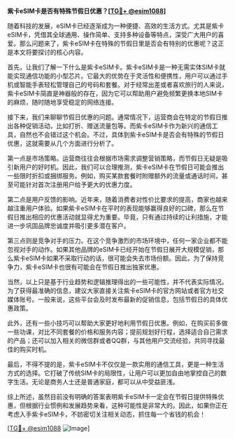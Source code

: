 **紫卡eSIM卡是否有特殊节假日优惠？[[TG💪+ @esim1088](https://t.me/s/esim1088)]**

随着科技的发展，eSIM卡已经逐渐成为一种便捷、高效的生活方式。尤其是紫卡eSIM卡，凭借其全球通用、操作简单、支持多种设备等特点，深受广大用户的喜爱。那么问题来了，紫卡eSIM卡在特殊的节假日里是否会有特别的优惠呢？这正是本文将要探讨的核心内容。

首先，让我们了解一下什么是紫卡eSIM卡。紫卡eSIM卡是一种无需实体SIM卡就能实现通信功能的小型芯片。它最大的优势在于灵活性和便携性，用户可以通过手机或智能手表轻松管理自己的号码和套餐。对于经常出差或者喜欢旅行的人来说，紫卡eSIM卡简直是神器般的存在，因为它可以帮助用户避免频繁更换本地SIM卡的麻烦，随时随地享受稳定的网络连接。

接下来，我们来聊聊节假日优惠的问题。通常情况下，运营商会在特定的节假日推出各种促销活动，比如打折、赠送流量包等。而紫卡eSIM卡作为新兴的通信工具，自然也不会错过这个机会。不过，具体到紫卡eSIM卡是否会有特殊的节假日优惠，这就需要从几个方面进行分析了。

第一点是市场策略。运营商往往会根据市场需求调整营销策略，而节假日无疑是吸引新用户的好时机。因此，我们可以合理推测，紫卡eSIM卡在节假日可能会推出一些限时折扣或捆绑服务。例如，购买某款套餐时附赠额外的流量或通话时间，甚至可能针对首次注册用户给予更大的优惠力度。

第二点是用户反馈的影响。近年来，随着消费者对性价比要求的提高，商家也越来越注重用户体验。如果紫卡eSIM卡在平时的表现能够赢得良好的口碑，那么在节假日推出相应的优惠活动就显得尤为重要。毕竟，只有通过持续的让利措施，才能进一步巩固品牌忠诚度并吸引更多潜在客户。

第三点则是竞争对手的压力。在这个竞争激烈的市场环境中，任何一家企业都不能忽视对手的动作。如果其他品牌的eSIM卡已经开始在节假日展开大规模促销，那么紫卡eSIM卡如果不采取行动的话，很可能会失去市场份额。因此，为了保持竞争力，紫卡eSIM卡也很有可能会在节假日推出独家优惠。

当然，以上只是基于行业趋势和逻辑推理得出的一些可能性，并不代表实际情况。为了获得最准确的信息，建议大家直接关注紫卡eSIM卡的官方网站或者官方社交媒体账号。一般来说，这些平台会及时发布最新的促销信息，包括节假日的具体优惠政策。

此外，还有一些小技巧可以帮助大家更好地利用节假日优惠。例如，在购买前多做一些功课，对比不同套餐的价格和服务内容；提前规划好行程，选择适合自己需求的产品；还可以加入相关的微信群或者QQ群，与其他用户交流经验，共同寻找最佳的购买时机。

最后，不得不提的是，紫卡eSIM卡不仅仅是一款实用的通信工具，更是一种生活方式的选择。它打破了传统SIM卡的局限性，让用户可以更加自由地掌控自己的数字生活。无论是商务人士还是普通家庭，都可以从中受益匪浅。

综上所述，虽然目前没有明确的答案表明紫卡eSIM卡一定会在节假日提供特殊优惠，但根据行业惯例和发展趋势来看，这种可能性是非常大的。因此，如果你正在考虑入手紫卡eSIM卡，不妨密切关注相关动态，抓住每一个省钱的机会！

[[TG💪+ @esim1088](https://t.me/s/esim1088) ![Image](https://i.postimg.cc/4NQfJmqS/Snipaste-2025-05-13-00-14-12.png)]